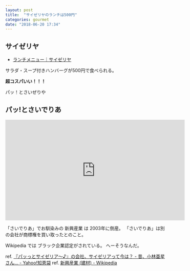 ```yaml
---
layout: post
title:  "サイゼリヤのランチは500円"
categories: gourmet
date: "2018-06-20 17:34"
---
```


## サイゼリヤ

- [ランチメニュー｜サイゼリヤ](https://www.saizeriya.co.jp/menu/lunch.html)

サラダ・スープ付きハンバーグが500円で食べられる。

**超コスパいい！！！**

パッ！とさいぜりや

## パッ!とさいでりあ

<iframe width="560" height="315" src="https://www.youtube.com/embed/xEe44lL6wAQ" frameborder="0" allow="autoplay; encrypted-media" allowfullscreen></iframe>

「さいでりあ」でお馴染みの 新興産業 は 2003年に倒産。
「さいでりあ」は別の会社が商標権を買い取ったとのこと。

Wikipedia では ブラック企業認定がされている。
へーそうなんだ。

ref. [『パッっとサイゼリア～♪』の会社、サイゼリアって今は？ \- 昔、小林亜星さん\.\.\. \- Yahoo\!知恵袋](https://detail.chiebukuro.yahoo.co.jp/qa/question_detail/q1383460698)
ref. [新興産業 \(建材\) \- Wikipedia](https://ja.wikipedia.org/wiki/%E6%96%B0%E8%88%88%E7%94%A3%E6%A5%AD_(%E5%BB%BA%E6%9D%90))
